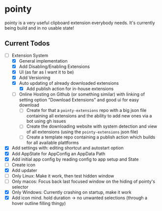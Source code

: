 # pointy

pointy is a very useful clipboard extension everybody needs. It's currently being build and in no usable state!

## Current Todos

- [ ] Extension System
  - [x] General implementation
  - [x] Add Disabling/Enabling Extensions
  - [x] UI (as far as I want it to be)
  - [x] Add Versioning
  - [x] Auto updating of already downloaded extensions
    - [x] Add publish action for in-house extensions
  - [ ] Online Hosting on Github (or something similar) with linking of setting option "Download Extensions" and good ui for easy download
    - [ ] Create for that a `pointy-extensions` repo with a big json file containing all extensions and the ability to add new ones via a bot using gh issues
    - [ ] Create the downloading website with system detection and view of all extensions (using the `pointy-extensions` json file)
    - [ ] Create a template repo containing a publish action which builds for all available plattforms
- [x] Add settings with: editing shortcut and autostart option
- [x] Add AppState for AppConfig an AppData Path
- [x] Add initial app config by reading config to app setup and State
- [ ] Create icon
- [x] Add updater
- [ ] Only Linux: Make it work, then test hidden window
- [ ] Only macos: Focus back last focused window on the hiding of pointy's selector
- [x] Only Windows: Currently crashing on startup, make it work
- [x] Add icon mind. hold duration -> no unwanted selections (through a hover outline filling thingy)
